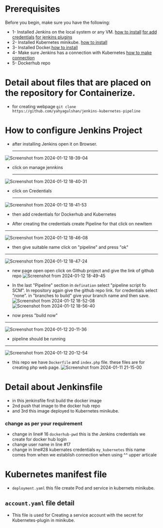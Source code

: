# Prerequisites 
Before you begin, make sure you have the following:

* 1- Installed Jenkins on the local system or any VM. [how to install](https://www.jenkins.io/doc/book/installing/)
     [for add credentials](https://www.jenkins.io/doc/book/using/using-credentials/#:~:text=From%20the%20Jenkins%20home%20page,Add%20Credentials%20on%20the%20left.) [for jenkins plugins](https://www.jenkins.io/doc/book/managing/plugins/)
* 2- Installed Kubernetes minikube. [how to install](https://kubernetes.io/docs/setup/)
* 3- Installed Docker.[how to install](https://docs.docker.com/engine/install/)
* 4- Make sure Jenkins has a connection with Kubernetes  [how to make connection](https://medium.com/@devayanthakur/minikube-configure-jenkins-kubernetes-plugin-25eb804d0dec)
* 5- Dockerhub repo

# Detail about files that are placed on the repository for Containerize.



* for creating webpage `git clone https://github.com/yahyagulshan/jenkins-kubernetes-pipeline`


# How to configure Jenkins Project

* after installing Jenkins open it on Browser.

   ---
 ![Screenshot from 2024-01-12 18-39-04](https://github.com/yahyagulshan/jenkins-kubernetes-pipeline/assets/59036269/9e68ad15-43a1-443e-bae9-407e5d03b8f7)

* click on manage jennkins

  ---
![Screenshot from 2024-01-12 18-40-31](https://github.com/yahyagulshan/jenkins-kubernetes-pipeline/assets/59036269/9da07e5e-6d19-423d-9e79-ad16ccc5f9d4)

* click on  Credentials

  ---
 ![Screenshot from 2024-01-12 18-41-53](https://github.com/yahyagulshan/jenkins-kubernetes-pipeline/assets/59036269/c97d975c-f2be-4cac-8bab-f1aa2c755308)

* then add credentials for Dockerhub and Kubernetes

* After creating the credentials create Pipeline for that click on newItem

---
 ![Screenshot from 2024-01-12 18-46-08](https://github.com/yahyagulshan/jenkins-kubernetes-pipeline/assets/59036269/ed35b900-1c74-42dc-b5ca-22e426aeb537)

* then give suitable name click on "pipeline" and press "ok"

---
 ![Screenshot from 2024-01-12 18-47-24](https://github.com/yahyagulshan/jenkins-kubernetes-pipeline/assets/59036269/1372fcae-3936-48d3-ab24-093606de9cb6)

* new page open open click on Github project and give the link of github repo ![Screenshot from 2024-01-12 18-49-45](https://github.com/yahyagulshan/jenkins-kubernetes-pipeline/assets/59036269/3a159ae1-cb14-41b9-ad2f-52e16a490059)

* In the last "Pipeline" section in `defination` select "pipeline script fo SCM". In repository again give the github repo link. for credentials select "none". in "branches to build" give your branch name and then save.
![Screenshot from 2024-01-12 18-52-08](https://github.com/yahyagulshan/jenkins-kubernetes-pipeline/assets/59036269/102837de-a251-45a7-bb37-ab510899e10d)![Screenshot from 2024-01-12 18-56-40](https://github.com/yahyagulshan/jenkins-kubernetes-pipeline/assets/59036269/f24dbd03-7f3e-4cda-8987-b56351a2fa5d)

* now press "build now"

---
![Screenshot from 2024-01-12 20-11-36](https://github.com/yahyagulshan/jenkins-kubernetes-pipeline/assets/59036269/d6780edf-9ffb-4664-9484-59f8899ab2a9)

* pipeline should be running

---
![Screenshot from 2024-01-12 20-12-54](https://github.com/yahyagulshan/jenkins-kubernetes-pipeline/assets/59036269/ce50cbd9-3af6-4144-8d93-c380941f0f8e)

 * this repo we have `Dockerfile` and `index.php` file. these files are for creating php web page.
![Screenshot from 2024-01-11 21-15-00](https://github.com/yahyagulshan/jenkins-kubernetes-pipeline/assets/59036269/fb7ab2cc-ca83-40a7-8e4b-af814cfc8937)





 # Detail about Jenkinsfile

 * in this jenkinsfile first build the docker image
 * 2nd push that image to the docker hub repo
 * and 3rd this image deployed to Kubernetes minikube.

### change as per your requirement
* change in line# 16 `dockerhub-pwd` this is the Jenkins credentials we create for docker hub login
* change user name in line #17
* change in line#28 kubernates credentials `my_kubernetes` this name comes from when we establish connection when using ^^ upper articale

# Kubernetes manifest file  

* `deployment.yaml` this file create Pod and service in kubernets minikube.

## `account.yaml` file detail

* This file is used for Creating a service account with the secret for Kubernetes-plugin in minikube.
